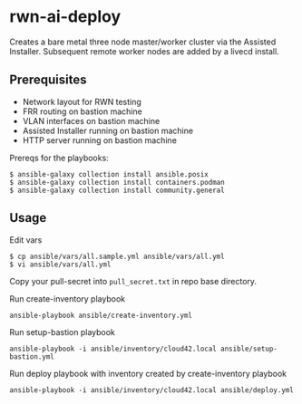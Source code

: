 # rwn-ai-deploy

Creates a bare metal three node master/worker cluster via the Assisted Installer. Subsequent remote worker nodes are added by a livecd install.

## Prerequisites

* Network layout for RWN testing
* FRR routing on bastion machine
* VLAN interfaces on bastion machine
* Assisted Installer running on bastion machine
* HTTP server running on bastion machine

Prereqs for the playbooks:

```console
$ ansible-galaxy collection install ansible.posix
$ ansible-galaxy collection install containers.podman
$ ansible-galaxy collection install community.general
```

## Usage

Edit vars

```console
$ cp ansible/vars/all.sample.yml ansible/vars/all.yml
$ vi ansible/vars/all.yml
```

Copy your pull-secret into `pull_secret.txt` in repo base directory.

Run create-inventory playbook

```console
ansible-playbook ansible/create-inventory.yml
```

Run setup-bastion playbook

```console
ansible-playbook -i ansible/inventory/cloud42.local ansible/setup-bastion.yml
```

Run deploy playbook with inventory created by create-inventory playbook

```console
ansible-playbook -i ansible/inventory/cloud42.local ansible/deploy.yml
```
